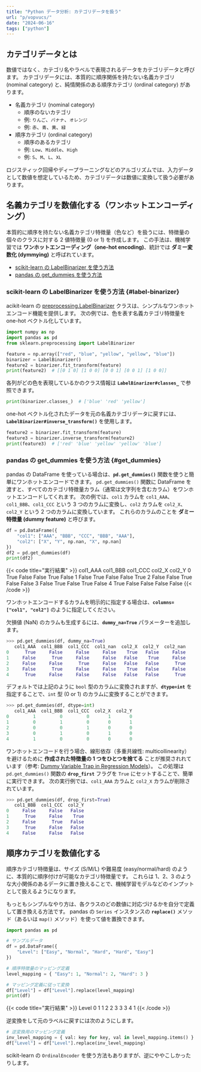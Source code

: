 ```yaml
---
title: "Python データ分析: カテゴリデータを扱う"
url: "p/vopvucs/"
date: "2024-06-16"
tags: ["python"]
---
```


カテゴリデータとは
----

数値ではなく、カテゴリ名やラベルで表現されるデータをカテゴリデータと呼びます。
カテゴリデータには、本質的に順序関係を持たない名義カテゴリ (nominal category) と、純情関係のある順序カテゴリ (ordinal category) があります。

- 名義カテゴリ (nominal category)
  - 順序のないカテゴリ
  - 例: `りんご`、`バナナ`、`オレンジ`
  - 例: `赤`、`青`、`黄`、`緑`
- 順序カテゴリ (ordinal category)
  - 順序のあるカテゴリ
  - 例: `Low`、`Middle`、`High`
  - 例: `S`、`M`、`L`、`XL`

ロジスティック回帰やディープラーニングなどのアルゴリズムでは、入力データとして数値を想定しているため、カテゴリデータは数値に変換して扱う必要があります。


名義カテゴリを数値化する（ワンホットエンコーディング）
----

本質的に順序を持たない名義カテゴリ特徴量（色など）を扱うには、特徴量の個々のクラスに対する 2 値特徴量 (0 or 1) を作成します。
この手法は、機械学習では __ワンホットエンコーディング（one-hot encoding)__、統計では __ダミー変数化 (dymmying)__ と呼ばれています。

- [scikit-learn の LabelBinarizer を使う方法](#label-binarizer)
- [pandas の get_dummies を使う方法](#get_dummies)

### scikit-learn の LabelBinarizer を使う方法 {#label-binarizer}

acikit-learn の [preprocessing.LabelBinarizer](https://scikit-learn.org/stable/modules/generated/sklearn.preprocessing.LabelBinarizer.html) クラスは、シンプルなワンホットエンコード機能を提供します。
次の例では、色を表す名義カテゴリ特徴量を one-hot ベクトル化しています。

```python
import numpy as np
import pandas as pd
from sklearn.preprocessing import LabelBinarizer

feature = np.array(["red", "blue", "yellow", "yellow", "blue"])
binarizer = LabelBinarizer()
feature2 = binarizer.fit_transform(feature)
print(feature2)  # [[0 1 0] [1 0 0] [0 0 1] [0 0 1] [1 0 0]]
```

各列がどの色を表現しているかのクラス情報は __`LabelBinarizer#classes_`__ で参照できます。

```python
print(binarizer.classes_)  # ['blue' 'red' 'yellow']
```

one-hot ベクトル化されたデータを元の名義カテゴリデータに戻すには、__`LabelBinarizer#inverse_transform()`__ を使用します。

```python
feature2 = binarizer.fit_transform(feature)
feature3 = binarizer.inverse_transform(feature2)
print(feature3)  # ['red' 'blue' 'yellow' 'yellow' 'blue']
```

### pandas の get_dummies を使う方法 {#get_dummies}

pandas の DataFrame を使っている場合は、__`pd.get_dummies()`__ 関数を使うと簡単にワンホットエンコードできます。
`pd.get_dummies()` 関数に DataFrame を渡すと、すべてのカテゴリ特徴量カラム（通常は文字列を含むカラム）をワンホットエンコードしてくれます。
次の例では、`col1` カラムを `col1_AAA`、`col1_BBB`、`col1_CCC` という 3 つのカラムに変換し、`col2` カラムを `col2_X`、`col2_Y` という 2 つのカラムに変換しています。
これらのカラムのことを __ダミー特徴量 (dummy feature)__ と呼びます。

```python
df = pd.DataFrame({
    "col1": ["AAA", "BBB", "CCC", "BBB", "AAA"],
    "col2": ["X", "Y", np.nan, "X", np.nan]
})
df2 = pd.get_dummies(df)
print(df2)
```

{{< code title="実行結果" >}}
   col1_AAA  col1_BBB  col1_CCC  col2_X  col2_Y
0      True     False     False    True   False
1     False      True     False   False    True
2     False     False      True   False   False
3     False      True     False    True   False
4      True     False     False   False   False
{{< /code >}}

ワンホットエンコードするカラムを明示的に指定する場合は、__`columns=["col1", "col2"]`__ のように指定してください。

欠損値 (NaN) のカラムも生成するには、__`dummy_na=True`__ パラメーターを追加します。

```python
>>> pd.get_dummies(df, dummy_na=True)
   col1_AAA  col1_BBB  col1_CCC  col1_nan  col2_X  col2_Y  col2_nan
0      True     False     False     False    True   False     False
1     False      True     False     False   False    True     False
2     False     False      True     False   False   False      True
3     False      True     False     False    True   False     False
4      True     False     False     False   False   False      True
```

デフォルトでは上記のように `bool` 型のカラムに変換されますが、__`dtype=int`__ を指定することで、`int` 型 (0 or 1) のカラムに変換することができます。

```python
>>> pd.get_dummies(df, dtype=int)
   col1_AAA  col1_BBB  col1_CCC  col2_X  col2_Y
0         1         0         0       1       0
1         0         1         0       0       1
2         0         0         1       0       0
3         0         1         0       1       0
4         1         0         0       0       0
```

ワンホットエンコードを行う場合、線形依存（多重共線性: multicollinearity）を避けるために __作成された特徴量の 1 つをひとつを捨てる__ ことが推奨されれています（参考: [Dummy Variable Trap in Regression Models](https://www.algosome.com/articles/dummy-variable-trap-regression.html)）。
この処理は `pd.get_dummies()` 関数の __`drop_first`__ フラグを `True` にセットすることで、簡単に実行できます。
次の実行例では、`col1_AAA` カラムと `col2_X` カラムが削除されています。

```python
>>> pd.get_dummies(df, drop_first=True)
   col1_BBB  col1_CCC  col2_Y
0     False     False   False
1      True     False    True
2     False      True   False
3      True     False   False
4     False     False   False
```

順序カテゴリを数値化する
----

順序カテゴリ特徴量は、サイズ (S/M/L) や難易度 (easy/normal/hard) のように、本質的に順序付けが可能なカテゴリ特徴量です。
これらは 1、2、3 のような大小関係のあるデータに置き換えることで、機械学習モデルなどのインプットとして扱えるようになります。

もっともシンプルなやり方は、各クラスのどの数値に対応づけるかを自分で定義して置き換える方法です。
pandas の `Series` インスタンスの __`replace()`__ メソッド（あるいは `map()` メソッド）を使って値を置換できます。

```python
import pandas as pd

# サンプルデータ
df = pd.DataFrame({
    "Level": ["Easy", "Normal", "Hard", "Hard", "Easy"]
})

# 順序特徴量のマッピング定義
level_mapping = { "Easy": 1, "Normal": 2, "Hard": 3 }

# マッピング定義に従って変換
df["Level"] = df["Level"].replace(level_mapping)
print(df)
```

{{< code title="実行結果" >}}
   Level
0      1
1      2
2      3
3      3
4      1
{{< /code >}}

逆変換をして元のラベルに戻すには次のようにします。

```python
# 逆変換用のマッピング定義
inv_level_mapping = { val: key for key, val in level_mapping.items() }
df["Level"] = df["Level"].replace(inv_level_mapping)
```

scikit-learn の `OrdinalEncoder` を使う方法もありますが、逆にややこしかったりします。

